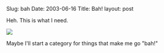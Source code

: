 Slug: bah
Date: 2003-06-16
Title: Bah!
layout: post

Heh. This is what I need.

<a href="http://www.scotlandsoftware.com/blog/?post=/personal/bah.html"><img border="0" src="http://media.redmonk.net/images/bah.png" /></a>

Maybe I&#39;ll start a category for things that make me go &quot;bah!&quot;
